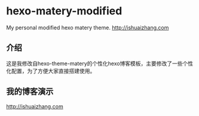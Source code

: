 # hexo-matery-modified
My personal modified hexo matery theme.
http://ishuaizhang.com

## 介绍
这是我修改自hexo-theme-matery的个性化hexo博客模板，主要修改了一些个性化配置，为了方便大家直接搭建使用。

## 我的博客演示
http://ishuaizhang.com
